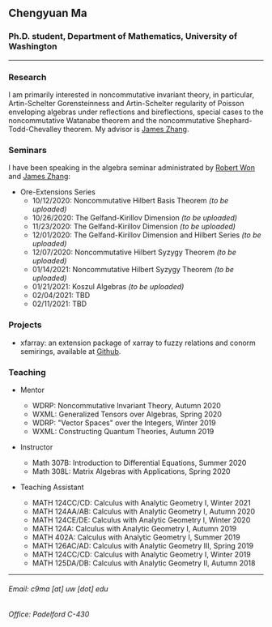 ## Chengyuan Ma

### Ph.D. student, Department of Mathematics, University of Washington

---

### Research

I am primarily interested in noncommutative invariant theory, in particular, Artin-Schelter Gorensteinness and Artin-Schelter regularity of Poisson enveloping algebras under reflections and bireflections, special cases to the noncommutative Watanabe theorem and the noncommutative Shephard-Todd-Chevalley theorem. My advisor is [James Zhang](https://math.washington.edu/people/james-zhang).

### Seminars

I have been speaking in the algebra seminar administrated by [Robert Won](https://faculty.washington.edu/robwon/) and [James Zhang](https://math.washington.edu/people/james-zhang):

- Ore-Extensions Series
  - 10/12/2020: Noncommutative Hilbert Basis Theorem _(to be uploaded)_
  - 10/26/2020: The Gelfand-Kirillov Dimension _(to be uploaded)_
  - 11/23/2020: The Gelfand-Kirillov Dimension _(to be uploaded)_
  - 12/01/2020: The Gelfand-Kirillov Dimension and Hilbert Series _(to be uploaded)_
  - 12/07/2020: Noncommutative Hilbert Syzygy Theorem _(to be uploaded)_
  - 01/14/2021: Noncommutative Hilbert Syzygy Theorem _(to be uploaded)_
  - 01/21/2021: Koszul Algebras _(to be uploaded)_
  - 02/04/2021: TBD
  - 02/11/2021: TBD

### Projects
- xfarray: an extension package of xarray to fuzzy relations and conorm semirings, available at [Github](https://github.com/CliffJoslyn/xFarray).

### Teaching
- Mentor
  - WDRP: Noncommutative Invariant Theory, Autumn 2020
  - WXML: Generalized Tensors over Algebras, Spring 2020
  - WDRP: "Vector Spaces" over the Integers, Winter 2019
  - WXML: Constructing Quantum Theories, Autumn 2019

- Instructor
  - Math 307B: Introduction to Differential Equations, Summer 2020
  - Math 308L: Matrix Algebras with Applications, Spring 2020

- Teaching Assistant
  - MATH 124CC/CD: Calculus with Analytic Geometry I, Winter 2021
  - MATH 124AA/AB: Calculus with Analytic Geometry I, Autumn 2020
  - MATH 124CE/DE: Calculus with Analytic Geometry I, Winter 2020
  - MATH 124A: Calculus with Analytic Geometry I, Autumn 2019
  - MATH 402A: Calculus with Analytic Geometry I, Summer 2019
  - MATH 126AC/AD: Calculus with Analytic Geometry III, Spring 2019
  - MATH 124CC/CD: Calculus with Analytic Geometry I, Winter 2019
  - MATH 125DA/DB: Calculus with Analytic Geometry II, Autumn 2018
  



---

###### Email: c9ma [at] uw [dot] edu
###### Office: Padelford C-430
